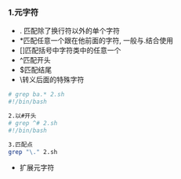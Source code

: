 ### 1.元字符

- . 匹配除了换行符以外的单个字符
- *匹配任意一个跟在他前面的字符, 一般与.结合使用
- []匹配括号中字符类中的任意一个
- ^匹配开头
- $匹配结尾
- \转义后面的特殊字符

```bash
# grep ba.* 2.sh
#!/bin/bash

2.以#开头
# grep ^# 2.sh
#!/bin/bash

3.匹配点
grep "\." 2.sh
```

- 扩展元字符



